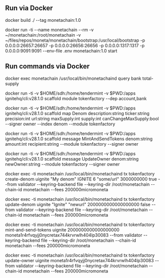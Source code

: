 ## Run via Docker

docker build ./ --tag monetachain:1.0

docker run -ti --name monetachain --rm -v ~/monetachain:/root/monetachain -v ~/files/repos/moneta/monetachain/bootstrap:/usr/local/bootstrap -p 0.0.0.0:26657:26657 -p 0.0.0.0:26656:26656 -p 0.0.0.0:1317:1317 -p 0.0.0.0:9091:9091 --env-file .env monetachain:1.0 start

## Run commands via Docker

docker exec monetachain /usr/local/bin/monetachaind query bank total-supply


docker run -ti -v $HOME/sdh:/home/tendermint -v $PWD:/apps ignitehq/cli:v28.1.0 scaffold module tokenfactory --dep account,bank

docker run -ti -v $HOME/sdh:/home/tendermint -v $PWD:/apps ignitehq/cli:v28.1.0 scaffold map Denom description:string ticker:string precision:int url:string maxSupply:int supply:int canChangeMaxSupply:bool --signer owner --index denom --module tokenfactory

docker run -ti -v $HOME/sdh:/home/tendermint -v $PWD:/apps ignitehq/cli:v28.1.0 scaffold message MintAndSendTokens denom:string amount:int recipient:string --module tokenfactory --signer owner

docker run -ti -v $HOME/sdh:/home/tendermint -v $PWD:/apps ignitehq/cli:v28.1.0 scaffold message UpdateOwner denom:string newOwner:string --module tokenfactory --signer owner


docker exec -ti monetachain /usr/local/bin/monetachaind tx tokenfactory create-denom uignite "My denom" IGNITE 6 "some/url" 3000000000 true --from validator --keyring-backend file --keyring-dir /root/monetachain --chain-id monetachain --fees 200000micromoneta

docker exec -ti monetachain /usr/local/bin/monetachaind tx tokenfactory update-denom uignite "Ignite" "newurl" 2000000000000000000 false --from validator --keyring-backend file --keyring-dir /root/monetachain --chain-id monetachain --fees 200000micromoneta

docker exec -ti monetachain /usr/local/bin/monetachaind tx tokenfactory mint-and-send-tokens uignite 2000000000000000000 moneta1r4rfvqyjj0nycretax744krvrwlh404lp30083 --from validator --keyring-backend file --keyring-dir /root/monetachain --chain-id monetachain --fees 200000micromoneta

docker exec -ti monetachain /usr/local/bin/monetachaind tx tokenfactory update-owner uignite moneta1r4rfvqyjj0nycretax744krvrwlh404lp30083 --from validator --keyring-backend file --keyring-dir /root/monetachain --chain-id monetachain --fees 200000micromoneta